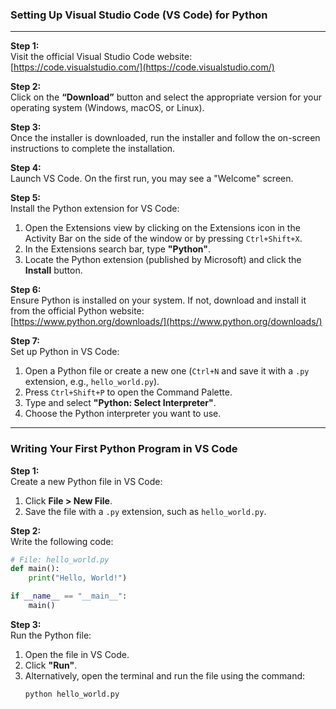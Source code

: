 ### **Setting Up Visual Studio Code (VS Code) for Python**  
---

**Step 1:**  
Visit the official Visual Studio Code website:  
[https://code.visualstudio.com/](https://code.visualstudio.com/)  



**Step 2:**  
Click on the **“Download”** button and select the appropriate version for your operating system (Windows, macOS, or Linux).  



**Step 3:**  
Once the installer is downloaded, run the installer and follow the on-screen instructions to complete the installation.  



**Step 4:**  
Launch VS Code. On the first run, you may see a "Welcome" screen.  



**Step 5:**  
Install the Python extension for VS Code:  

1. Open the Extensions view by clicking on the Extensions icon in the Activity Bar on the side of the window or by pressing `Ctrl+Shift+X`.  
2. In the Extensions search bar, type **"Python"**.  
3. Locate the Python extension (published by Microsoft) and click the **Install** button.  



**Step 6:**  
Ensure Python is installed on your system. If not, download and install it from the official Python website:  
[https://www.python.org/downloads/](https://www.python.org/downloads/)  



**Step 7:**  
Set up Python in VS Code:  

1. Open a Python file or create a new one (`Ctrl+N` and save it with a `.py` extension, e.g., `hello_world.py`).  
2. Press `Ctrl+Shift+P` to open the Command Palette.  
3. Type and select **"Python: Select Interpreter"**.  
4. Choose the Python interpreter you want to use.  

---

### **Writing Your First Python Program in VS Code**  


**Step 1:**  
Create a new Python file in VS Code:  

1. Click **File > New File**.  
2. Save the file with a `.py` extension, such as `hello_world.py`.  



**Step 2:**  
Write the following code:  

```python
# File: hello_world.py
def main():
    print("Hello, World!")

if __name__ == "__main__":
    main()
```



**Step 3:**  
Run the Python file:  

1. Open the file in VS Code.   
2. Click **"Run"**.  
3. Alternatively, open the terminal and run the file using the command:  
   ```bash
   python hello_world.py
   ```
